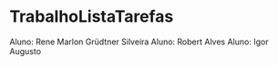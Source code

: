 ﻿# TrabalhoListaTarefas

Aluno: Rene Marlon Grüdtner Silveira
Aluno: Robert Alves
Aluno: Igor Augusto
